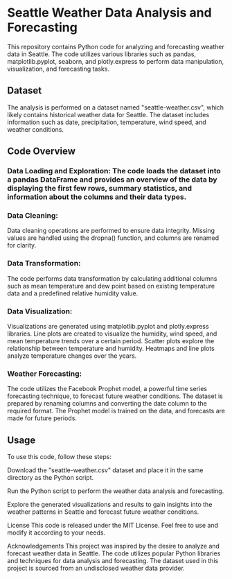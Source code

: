 # Seattle Weather Data Analysis and Forecasting
This repository contains Python code for analyzing and forecasting weather data in Seattle. The code utilizes various libraries such as pandas, matplotlib.pyplot, seaborn, and plotly.express to perform data manipulation, visualization, and forecasting tasks.

## Dataset
The analysis is performed on a dataset named "seattle-weather.csv", which likely contains historical weather data for Seattle. The dataset includes information such as date, precipitation, temperature, wind speed, and weather conditions.

## Code Overview
### Data Loading and Exploration: The code loads the dataset into a pandas DataFrame and provides an overview of the data by displaying the first few rows, summary statistics, and information about the columns and their data types.

### Data Cleaning: 
Data cleaning operations are performed to ensure data integrity. Missing values are handled using the dropna() function, and columns are renamed for clarity.

### Data Transformation: 
The code performs data transformation by calculating additional columns such as mean temperature and dew point based on existing temperature data and a predefined relative humidity value.

### Data Visualization: 
Visualizations are generated using matplotlib.pyplot and plotly.express libraries. Line plots are created to visualize the humidity, wind speed, and mean temperature trends over a certain period. Scatter plots explore the relationship between temperature and humidity. Heatmaps and line plots analyze temperature changes over the years.

### Weather Forecasting: 
The code utilizes the Facebook Prophet model, a powerful time series forecasting technique, to forecast future weather conditions. The dataset is prepared by renaming columns and converting the date column to the required format. The Prophet model is trained on the data, and forecasts are made for future periods.

## Usage
To use this code, follow these steps:

Download the "seattle-weather.csv" dataset and place it in the same directory as the Python script.

Run the Python script to perform the weather data analysis and forecasting.

Explore the generated visualizations and results to gain insights into the weather patterns in Seattle and forecast future weather conditions.

License
This code is released under the MIT License. Feel free to use and modify it according to your needs.

Acknowledgements
This project was inspired by the desire to analyze and forecast weather data in Seattle. The code utilizes popular Python libraries and techniques for data analysis and forecasting. The dataset used in this project is sourced from an undisclosed weather data provider.
